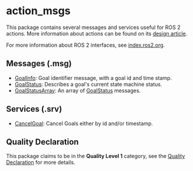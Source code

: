 # action_msgs
This package contains several messages and services useful for ROS 2 actions.
More information about actions can be found on its [design article](http://design.ros2.org/articles/actions.html).

For more information about ROS 2 interfaces, see [index.ros2.org](https://index.ros.org/doc/ros2/Concepts/About-ROS-Interfaces/).

## Messages (.msg)
* [GoalInfo](msg/GoalInfo.msg): Goal identifier message, with a goal id and time stamp.
* [GoalStatus](msg/GoalStatus.msg): Describes a goal's current state machine status.
* [GoalStatusArray](msg/GoalStatusArray.msg): An array of [GoalStatus](msg/GoalStatus.msg) messages.

## Services (.srv)
* [CancelGoal](srv/CancelGoal.srv): Cancel Goals either by id and/or timestamp.

## Quality Declaration
This package claims to be in the **Quality Level 1** category, see the [Quality Declaration](QUALITY_DECLARATION.md) for more details.
